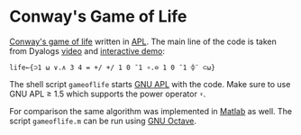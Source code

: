 Conway's Game of Life
=====================

[Conway's game of life][GoL] written in [APL][APL]. The main line of the code is taken from Dyalogs [video][video] and [interactive demo][demo]:

    life←{⊃1 ⍵ ∨.∧ 3 4 = +/ +/ 1 0 ¯1 ∘.⊖ 1 0 ¯1 ⌽¨ ⊂⍵}

The shell script `gameoflife` starts [GNU APL][GNU APL] with the code. Make sure to use GNU APL ≥ 1.5 which supports the power operator `⍣`.

For comparison the same algorithm was implemented in [Matlab][Matlab] as well. The script `gameoflife.m` can be run using [GNU Octave][Octave].

[GoL]: https://en.wikipedia.org/wiki/Conway%27s_Game_of_Life
[APL]: https://en.wikipedia.org/wiki/APL_(programming_language)
[video]: https://youtu.be/a9xAKttWgP4
[demo]: http://tryapl.org
[GNU APL]: https://www.gnu.org/software/apl/
[Matlab]: https://de.wikipedia.org/wiki/Matlab
[Octave]: http://www.gnu.org/software/octave/
